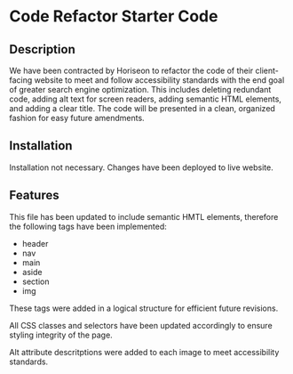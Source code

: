 # Code Refactor Starter Code

## Description
We have been contracted by Horiseon to refactor the code of their client-facing website to meet and follow accessibility standards with the end goal of greater search engine optimization. This includes deleting redundant code, adding alt text for screen readers, adding semantic HTML elements, and adding a clear title. The code will be presented in a clean, organized fashion for easy future amendments.

## Installation

Installation not necessary. Changes have been deployed to live website.

## Features

This file has been updated to include semantic HMTL elements, therefore the following tags have been implemented:
- header
- nav
- main
- aside
- section
- img

These tags were added in a logical structure for efficient future revisions. 

All CSS classes and selectors have been updated accordingly to ensure styling integrity of the page.

Alt attribute descritptions were added to each image to meet accessibility standards. 

